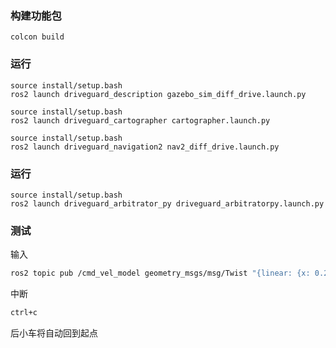 ### 构建功能包

```
colcon build
```

### 运行
```
source install/setup.bash
ros2 launch driveguard_description gazebo_sim_diff_drive.launch.py 

source install/setup.bash
ros2 launch driveguard_cartographer cartographer.launch.py

source install/setup.bash
ros2 launch driveguard_navigation2 nav2_diff_drive.launch.py 

```

### 运行
```
source install/setup.bash
ros2 launch driveguard_arbitrator_py driveguard_arbitratorpy.launch.py
```


### 测试
输入
```bash
ros2 topic pub /cmd_vel_model geometry_msgs/msg/Twist "{linear: {x: 0.2}, angular: {z: 0.0}}" --rate 10
```
中断
```bash
ctrl+c
```
后小车将自动回到起点